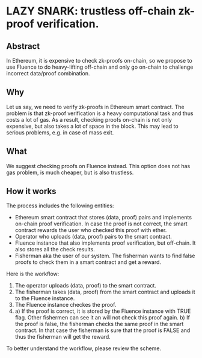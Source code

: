 # LAZY SNARK: trustless off-chain zk-proof verification.
## Abstract
In Ethereum, it is expensive to check zk-proofs on-chain, so we propose to use Fluence to do heavy-lifting off-chain and only go on-chain to challenge incorrect data/proof combination.
## Why
Let us say, we need to verify zk-proofs in Ethereum smart contract. The problem is that zk-proof verification is a heavy computational task and thus costs a lot of gas. As a result, checking proofs on-chain is not only expensive, but also takes a lot of space in the block. This may lead to serious problems, e.g. in case of mass exit.
## What
We suggest checking proofs on Fluence instead. This option does not has gas problem, is much cheaper, but is also trustless.

## How it works
The process includes the following entities:
- Ethereum smart contract that stores (data, proof) pairs and implements on-chain proof verification. In case the proof is not correct, the smart contract rewards the user who checked this proof with ether.
- Operator who uploads (data, proof) pairs to the smart contract.
- Fluence instance that also implements proof verification, but off-chain. It also stores all the check results.
- Fisherman aka the user of our system. The fisherman wants to find false proofs to check them in a smart contract and get a reward.

Here is the workflow:
1. The operator uploads (data, proof) to the smart contract.
2. The fisherman takes (data, proof) from the smart contract and uploads it to the Fluence instance.
3. The Fluence instance checkes the proof.
4. a) If the proof is correct, it is stored by the Fluence instance with TRUE flag. Other fishermen can see it an will not check this proof again.
   b) If the proof is false, the fisherman checks the same proof in the smart contract. In that case the fisherman is sure that the proof is FALSE and thus the fisherman will get the reward.

To better understand the workflow, please review the scheme.
